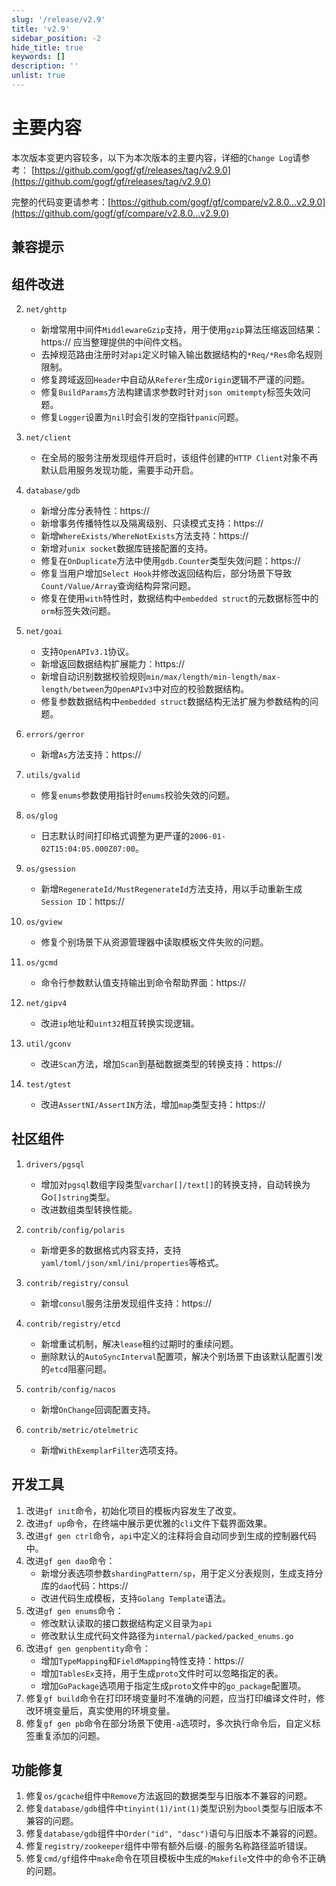 ```yaml
---
slug: '/release/v2.9'
title: 'v2.9'
sidebar_position: -2
hide_title: true
keywords: []
description: ''
unlist: true
---
```





# 主要内容

本次版本变更内容较多，以下为本次版本的主要内容，详细的`Change Log`请参考：
[https://github.com/gogf/gf/releases/tag/v2.9.0](https://github.com/gogf/gf/releases/tag/v2.9.0)

完整的代码变更请参考：[https://github.com/gogf/gf/compare/v2.8.0...v2.9.0](https://github.com/gogf/gf/compare/v2.8.0...v2.9.0)


## 兼容提示

## 组件改进
2. `net/ghttp`
    - 新增常用中间件`MiddlewareGzip`支持，用于使用`gzip`算法压缩返回结果：https:// 应当整理提供的中间件文档。
    - 去掉规范路由注册时对`api`定义时输入输出数据结构的`*Req/*Res`命名规则限制。
    - 修复跨域返回`Header`中自动从`Referer`生成`Origin`逻辑不严谨的问题。
    - 修复`BuildParams`方法构建请求参数时针对`json omitempty`标签失效问题。
    - 修复`Logger`设置为`nil`时会引发的空指针`panic`问题。

2. `net/client`
    - 在全局的服务注册发现组件开启时，该组件创建的`HTTP Client`对象不再默认启用服务发现功能，需要手动开启。

1. `database/gdb`
    - 新增分库分表特性：https://
    - 新增事务传播特性以及隔离级别、只读模式支持：https://
    - 新增`WhereExists/WhereNotExists`方法支持：https://
    - 新增对`unix socket`数据库链接配置的支持。
    - 修复在`OnDuplicate`方法中使用`gdb.Counter`类型失效问题：https://
    - 修复当用户增加`Select Hook`并修改返回结构后，部分场景下导致`Count/Value/Array`查询结构异常问题。
    - 修复在使用`with`特性时，数据结构中`embedded struct`的元数据标签中的`orm`标签失效问题。

3. `net/goai`
    - 支持`OpenAPIv3.1`协议。
    - 新增返回数据结构扩展能力：https://
    - 新增自动识别数据校验规则`min/max/length/min-length/max-length/between`为`OpenAPIv3`中对应的校验数据结构。
    - 修复参数数据结构中`embedded struct`数据结构无法扩展为参数结构的问题。

4. `errors/gerror`
    - 新增`As`方法支持：https://

4. `utils/gvalid`
    - 修复`enums`参数使用指针时`enums`校验失效的问题。

4. `os/glog`
    - 日志默认时间打印格式调整为更严谨的`2006-01-02T15:04:05.000Z07:00`。

4. `os/gsession`
    - 新增`RegenerateId/MustRegenerateId`方法支持，用以手动重新生成`Session ID`：https://


4. `os/gview`
    - 修复个别场景下从资源管理器中读取模板文件失败的问题。

5. `os/gcmd`
    - 命令行参数默认值支持输出到命令帮助界面：https://

5. `net/gipv4`
    - 改进`ip`地址和`uint32`相互转换实现逻辑。

5. `util/gconv`
    - 改进`Scan`方法，增加`Scan`到基础数据类型的转换支持：https://
    
6. `test/gtest`
    - 改进`AssertNI/AssertIN`方法，增加`map`类型支持：https://

## 社区组件
1. `drivers/pgsql`
    - 增加对`pgsql`数组字段类型`varchar[]/text[]`的转换支持，自动转换为Go`[]string`类型。
    - 改进数组类型转换性能。

2. `contrib/config/polaris`
    - 新增更多的数据格式内容支持，支持`yaml/toml/json/xml/ini/properties`等格式。

2. `contrib/registry/consul`
    - 新增`consul`服务注册发现组件支持：https://

3. `contrib/registry/etcd`
    - 新增重试机制，解决`lease`租约过期时的重续问题。
    - 删除默认的`AutoSyncInterval`配置项，解决个别场景下由该默认配置引发的`etcd`阻塞问题。

4. `contrib/config/nacos`
    - 新增`OnChange`回调配置支持。

5. `contrib/metric/otelmetric`
    - 新增`WithExemplarFilter`选项支持。

## 开发工具
1. 改进`gf init`命令，初始化项目的模板内容发生了改变。
2. 改进`gf up`命令，在终端中展示更优雅的`cli`文件下载界面效果。
3. 改进`gf gen ctrl`命令，`api`中定义的注释将会自动同步到生成的控制器代码中。
4. 改进`gf gen dao`命令：
    - 新增分表选项参数`shardingPattern/sp`，用于定义分表规则，生成支持分库的`dao`代码：https://
    - 改进代码生成模板，支持`Golang Template`语法。
5. 改进`gf gen enums`命令：
    - 修改默认读取的接口数据结构定义目录为`api`
    - 修改默认生成代码文件路径为`internal/packed/packed_enums.go`
3. 改进`gf gen genpbentity`命令：
    - 增加`TypeMapping`和`FieldMapping`特性支持：https://
    - 增加`TablesEx`支持，用于生成`proto`文件时可以忽略指定的表。
    - 增加`GoPackage`选项用于指定生成`proto`文件中的`go_package`配置项。
3. 修复`gf build`命令在打印环境变量时不准确的问题，应当打印编译文件时，修改环境变量后，真实使用的环境变量。
3. 修复`gf gen pb`命令在部分场景下使用`-a`选项时，多次执行命令后，自定义标签重复添加的问题。


## 功能修复
1. 修复`os/gcache`组件中`Remove`方法返回的数据类型与旧版本不兼容的问题。
2. 修复`database/gdb`组件中`tinyint(1)/int(1)`类型识别为`bool`类型与旧版本不兼容的问题。
3. 修复`database/gdb`组件中`Order("id", "dasc")`语句与旧版本不兼容的问题。
4. 修复`registry/zookeeper`组件中带有额外后缀`-`的服务名称路径监听错误。
5. 修复`cmd/gf`组件中`make`命令在项目模板中生成的`Makefile`文件中的命令不正确的问题。
